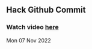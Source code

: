 
 ## Hack Github Commit 
 ### Watch video <a href="https://www.youtube.com">here</a> 
 Mon 07 Nov 2022 
